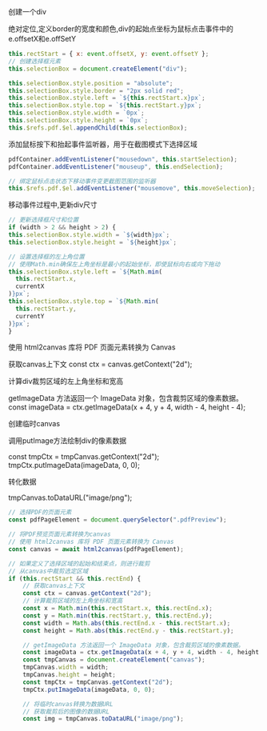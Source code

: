 创建一个div

绝对定位,定义border的宽度和颜色,div的起始点坐标为鼠标点击事件中的e.offsetX和e.offSetY

```javascript
this.rectStart = { x: event.offsetX, y: event.offsetY };
// 创建选择框元素
this.selectionBox = document.createElement("div");

this.selectionBox.style.position = "absolute";
this.selectionBox.style.border = "2px solid red";
this.selectionBox.style.left = `${this.rectStart.x}px`;
this.selectionBox.style.top = `${this.rectStart.y}px`;
this.selectionBox.style.width = `0px`;
this.selectionBox.style.height = `0px`;
this.$refs.pdf.$el.appendChild(this.selectionBox);
```

添加鼠标按下和抬起事件监听器，用于在截图模式下选择区域

```js
pdfContainer.addEventListener("mousedown", this.startSelection);
pdfContainer.addEventListener("mouseup", this.endSelection);
```

```js
// 绑定鼠标点击状态下移动事件变更截图范围的监听器
this.$refs.pdf.$el.addEventListener("mousemove", this.moveSelection);
```

移动事件过程中,更新div尺寸

```javascript
// 更新选择框尺寸和位置
if (width > 2 && height > 2) {
this.selectionBox.style.width = `${width}px`;
this.selectionBox.style.height = `${height}px`;

// 设置选择框的左上角位置
// 使用Math.min确保左上角坐标是最小的起始坐标，即使鼠标向右或向下拖动
this.selectionBox.style.left = `${Math.min(
  this.rectStart.x,
  currentX
)}px`;
this.selectionBox.style.top = `${Math.min(
  this.rectStart.y,
  currentY
)}px`;
}
```

使用 html2canvas 库将 PDF 页面元素转换为 Canvas

获取canvas上下文
    const ctx = canvas.getContext("2d");

计算div裁剪区域的左上角坐标和宽高

getImageData 方法返回一个 ImageData 对象，包含裁剪区域的像素数据。
const imageData = ctx.getImageData(x + 4, y + 4, width - 4, height - 4); 

创建临时canvas

调用putImage方法绘制div的像素数据

const tmpCtx = tmpCanvas.getContext("2d");
tmpCtx.putImageData(imageData, 0, 0);

转化数据

tmpCanvas.toDataURL("image/png");

```javascript
// 选择PDF的页面元素
const pdfPageElement = document.querySelector(".pdfPreview");

// 将PDF预览页面元素转换为canvas
// 使用 html2canvas 库将 PDF 页面元素转换为 Canvas
const canvas = await html2canvas(pdfPageElement);

// 如果定义了选择区域的起始和结束点，则进行裁剪
// 从canvas中裁剪选定区域
if (this.rectStart && this.rectEnd) {
    // 获取canvas上下文
    const ctx = canvas.getContext("2d");
    // 计算裁剪区域的左上角坐标和宽高
    const x = Math.min(this.rectStart.x, this.rectEnd.x);
    const y = Math.min(this.rectStart.y, this.rectEnd.y);
    const width = Math.abs(this.rectEnd.x - this.rectStart.x);
    const height = Math.abs(this.rectEnd.y - this.rectStart.y);

    // getImageData 方法返回一个 ImageData 对象，包含裁剪区域的像素数据。
    const imageData = ctx.getImageData(x + 4, y + 4, width - 4, height - 4); //对偏移进行修正
    const tmpCanvas = document.createElement("canvas");
    tmpCanvas.width = width;
    tmpCanvas.height = height;
    const tmpCtx = tmpCanvas.getContext("2d");
    tmpCtx.putImageData(imageData, 0, 0);

    // 将临时canvas转换为数据URL
    // 获取裁剪后的图像的数据URL
    const img = tmpCanvas.toDataURL("image/png");
```

